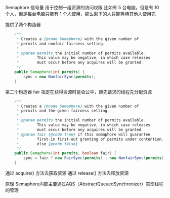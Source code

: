 Semaphore
信号量
用于控制一组资源的访问权限
比如有 5 台电脑，但是有 10 个人，但是每台电脑只能有 1 个人使用，那么剩下的人只能等待其他人使用完

提供了两个构造器
```JAVA
    /**
     * Creates a {@code Semaphore} with the given number of
     * permits and nonfair fairness setting.
     *
     * @param permits the initial number of permits available.
     *        This value may be negative, in which case releases
     *        must occur before any acquires will be granted.
     */
    public Semaphore(int permits) {
        sync = new NonfairSync(permits);
    }
```
第二个构造器 fair 指定在获得资源时是否公平，即先请求的线程先分配资源
```JAVA
    /**
     * Creates a {@code Semaphore} with the given number of
     * permits and the given fairness setting.
     *
     * @param permits the initial number of permits available.
     *        This value may be negative, in which case releases
     *        must occur before any acquires will be granted.
     * @param fair {@code true} if this semaphore will guarantee
     *        first-in first-out granting of permits under contention,
     *        else {@code false}
     */
    public Semaphore(int permits, boolean fair) {
        sync = fair ? new FairSync(permits) : new NonfairSync(permits);
    }
```

通过 acquire() 方法去获取资源
通过 release() 方法去释放资源


原理
Semaphore内部主要通过AQS（AbstractQueuedSynchronizer）实现线程的管理